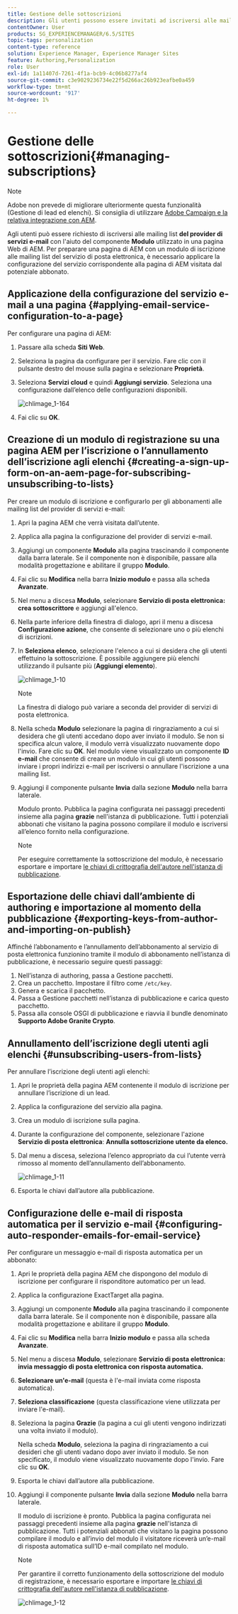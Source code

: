 ```yaml
---
title: Gestione delle sottoscrizioni
description: Gli utenti possono essere invitati ad iscriversi alle mailing list del fornitore di servizi e-mail con l’aiuto del componente Modulo utilizzato in una pagina web di AEM. Per preparare una pagina di AEM con un modulo di iscrizione alle mailing list del servizio di posta elettronica, è necessario applicare la configurazione del servizio corrispondente alla pagina di AEM visitata dal potenziale abbonato.
contentOwner: User
products: SG_EXPERIENCEMANAGER/6.5/SITES
topic-tags: personalization
content-type: reference
solution: Experience Manager, Experience Manager Sites
feature: Authoring,Personalization
role: User
exl-id: 1a11407d-7261-4f1a-bcb9-4c06b8277af4
source-git-commit: c3e9029236734e22f5d266ac26b923eafbe0a459
workflow-type: tm+mt
source-wordcount: '917'
ht-degree: 1%

---
```


# Gestione delle sottoscrizioni{#managing-subscriptions}

>[!NOTE]
>
>Adobe non prevede di migliorare ulteriormente questa funzionalità (Gestione di lead ed elenchi).
>Si consiglia di utilizzare [Adobe Campaign e la relativa integrazione con AEM](/help/sites-administering/campaign.md).

Agli utenti può essere richiesto di iscriversi alle mailing list **del provider di servizi e-mail** con l&#39;aiuto del componente **Modulo** utilizzato in una pagina Web di AEM. Per preparare una pagina di AEM con un modulo di iscrizione alle mailing list del servizio di posta elettronica, è necessario applicare la configurazione del servizio corrispondente alla pagina di AEM visitata dal potenziale abbonato.

## Applicazione della configurazione del servizio e-mail a una pagina {#applying-email-service-configuration-to-a-page}

Per configurare una pagina di AEM:

1. Passare alla scheda **Siti Web**.
1. Seleziona la pagina da configurare per il servizio. Fare clic con il pulsante destro del mouse sulla pagina e selezionare **Proprietà**.

1. Seleziona **Servizi cloud** e quindi **Aggiungi servizio**. Seleziona una configurazione dall’elenco delle configurazioni disponibili.

   ![chlimage_1-164](assets/chlimage_1-164.png)

1. Fai clic su **OK**.

## Creazione di un modulo di registrazione su una pagina AEM per l’iscrizione o l’annullamento dell’iscrizione agli elenchi {#creating-a-sign-up-form-on-an-aem-page-for-subscribing-unsubscribing-to-lists}

Per creare un modulo di iscrizione e configurarlo per gli abbonamenti alle mailing list del provider di servizi e-mail:

1. Apri la pagina AEM che verrà visitata dall’utente.
1. Applica alla pagina la configurazione del provider di servizi e-mail.

1. Aggiungi un componente **Modulo** alla pagina trascinando il componente dalla barra laterale. Se il componente non è disponibile, passare alla modalità progettazione e abilitare il gruppo **Modulo**.
1. Fai clic su **Modifica** nella barra **Inizio modulo** e passa alla scheda **Avanzate**.
1. Nel menu a discesa **Modulo**, selezionare **Servizio di posta elettronica: crea sottoscrittore** e aggiungi all&#39;elenco.
1. Nella parte inferiore della finestra di dialogo, apri il menu a discesa **Configurazione azione**, che consente di selezionare uno o più elenchi di iscrizioni.
1. In **Seleziona elenco**, selezionare l&#39;elenco a cui si desidera che gli utenti effettuino la sottoscrizione. È possibile aggiungere più elenchi utilizzando il pulsante più (**Aggiungi elemento**).

   ![chlimage_1-10](assets/chlimage_1-10.jpeg)

   >[!NOTE]
   >
   >La finestra di dialogo può variare a seconda del provider di servizi di posta elettronica.

1. Nella scheda **Modulo** selezionare la pagina di ringraziamento a cui si desidera che gli utenti accedano dopo aver inviato il modulo. Se non si specifica alcun valore, il modulo verrà visualizzato nuovamente dopo l&#39;invio. Fare clic su **OK**. Nel modulo viene visualizzato un componente **ID e-mail** che consente di creare un modulo in cui gli utenti possono inviare i propri indirizzi e-mail per iscriversi o annullare l&#39;iscrizione a una mailing list.
1. Aggiungi il componente pulsante **Invia** dalla sezione **Modulo** nella barra laterale.

   Modulo pronto. Pubblica la pagina configurata nei passaggi precedenti insieme alla pagina **grazie** nell&#39;istanza di pubblicazione. Tutti i potenziali abbonati che visitano la pagina possono compilare il modulo e iscriversi all’elenco fornito nella configurazione.

   >[!NOTE]
   >
   >Per eseguire correttamente la sottoscrizione del modulo, è necessario esportare e importare [le chiavi di crittografia dell&#39;autore nell&#39;istanza di pubblicazione](#exporting-keys-from-author-and-importing-on-publish).

## Esportazione delle chiavi dall’ambiente di authoring e importazione al momento della pubblicazione {#exporting-keys-from-author-and-importing-on-publish}

Affinché l’abbonamento e l’annullamento dell’abbonamento al servizio di posta elettronica funzionino tramite il modulo di abbonamento nell’istanza di pubblicazione, è necessario seguire questi passaggi:

1. Nell’istanza di authoring, passa a Gestione pacchetti.
1. Crea un pacchetto. Impostare il filtro come `/etc/key`.
1. Genera e scarica il pacchetto.
1. Passa a Gestione pacchetti nell’istanza di pubblicazione e carica questo pacchetto.
1. Passa alla console OSGI di pubblicazione e riavvia il bundle denominato **Supporto Adobe Granite Crypto**.

## Annullamento dell’iscrizione degli utenti agli elenchi {#unsubscribing-users-from-lists}

Per annullare l’iscrizione degli utenti agli elenchi:

1. Apri le proprietà della pagina AEM contenente il modulo di iscrizione per annullare l’iscrizione di un lead.
1. Applica la configurazione del servizio alla pagina.
1. Crea un modulo di iscrizione sulla pagina.
1. Durante la configurazione del componente, selezionare l&#39;azione **Servizio di posta elettronica**: **Annulla sottoscrizione utente da elenco.**
1. Dal menu a discesa, seleziona l’elenco appropriato da cui l’utente verrà rimosso al momento dell’annullamento dell’abbonamento.

   ![chlimage_1-11](assets/chlimage_1-11.jpeg)

1. Esporta le chiavi dall’autore alla pubblicazione.

## Configurazione delle e-mail di risposta automatica per il servizio e-mail {#configuring-auto-responder-emails-for-email-service}

Per configurare un messaggio e-mail di risposta automatica per un abbonato:

1. Apri le proprietà della pagina AEM che dispongono del modulo di iscrizione per configurare il risponditore automatico per un lead.
1. Applica la configurazione ExactTarget alla pagina.

1. Aggiungi un componente **Modulo** alla pagina trascinando il componente dalla barra laterale. Se il componente non è disponibile, passare alla modalità progettazione e abilitare il gruppo **Modulo**.
1. Fai clic su **Modifica** nella barra **Inizio modulo** e passa alla scheda **Avanzate**.
1. Nel menu a discesa **Modulo**, selezionare **Servizio di posta elettronica: invia messaggio di posta elettronica con risposta automatica.**
1. **Selezionare un&#39;e-mail** (questa è l&#39;e-mail inviata come risposta automatica).

1. **Seleziona classificazione** (questa classificazione viene utilizzata per inviare l&#39;e-mail).
1. Seleziona la pagina **Grazie** (la pagina a cui gli utenti vengono indirizzati una volta inviato il modulo).

   Nella scheda **Modulo**, seleziona la pagina di ringraziamento a cui desideri che gli utenti vadano dopo aver inviato il modulo. Se non specificato, il modulo viene visualizzato nuovamente dopo l&#39;invio. Fare clic su **OK**.

1. Esporta le chiavi dall’autore alla pubblicazione.
1. Aggiungi il componente pulsante **Invia** dalla sezione **Modulo** nella barra laterale.

   Il modulo di iscrizione è pronto. Pubblica la pagina configurata nei passaggi precedenti insieme alla pagina **grazie** nell&#39;istanza di pubblicazione. Tutti i potenziali abbonati che visitano la pagina possono compilare il modulo e all’invio del modulo il visitatore riceverà un’e-mail di risposta automatica sull’ID e-mail compilato nel modulo.

   >[!NOTE]
   >
   >Per garantire il corretto funzionamento della sottoscrizione del modulo di registrazione, è necessario esportare e importare [le chiavi di crittografia dell&#39;autore nell&#39;istanza di pubblicazione](#exporting-keys-from-author-and-importing-on-publish).

   ![chlimage_1-12](assets/chlimage_1-12.jpeg)
